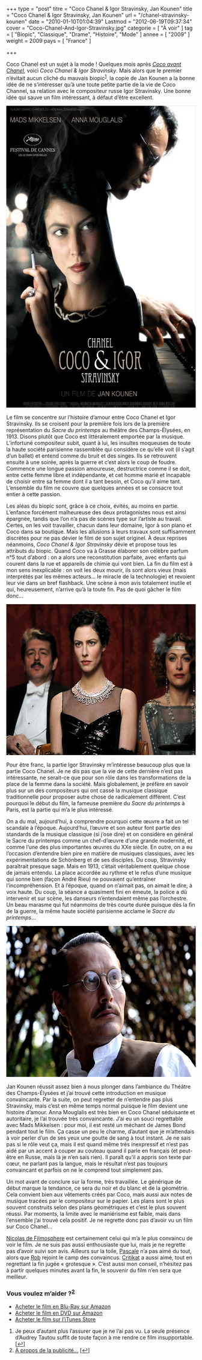 +++
type = "post"
titre = "Coco Chanel & Igor Stravinsky, Jan Kounen"
title = "Coco Chanel & Igor Stravinsky, Jan Kounen"
url = "/chanel-stravinsky-kounen"
date = "2010-01-10T01:04:39"
Lastmod = "2012-06-19T09:37:34"
cover = "Coco-Chanel-And-Igor-Stravinsky.jpg"
categorie = [ "À voir" ]
tag = [ "Biopic", "Classique", "Drame", "Histoire", "Mode" ]
annee = [ "2009" ]
weight = 2009
pays = [ "France" ]

+++

<p>Coco Chanel est un sujet à la mode ! Quelques mois après <em><a href="http://www.allocine.fr/film/fichefilm_gen_cfilm=128901.html">Coco avant Chanel</a></em>, voici <em>Coco Chanel &amp; Igor Stravinsky</em>. Mais alors que le premier n&rsquo;évitait aucun cliché du mauvais biopic<sup><a href="#footnote_0_2437" id="identifier_0_2437" class="footnote-link footnote-identifier-link" title="Je peux d&rsquo;autant plus l&rsquo;assurer que je ne l&rsquo;ai pas vu. La seule pr&eacute;sence d&rsquo;Audrey Tautou suffit de toute fa&ccedil;on &agrave; me rendre ce film insupportable.">1</a></sup>, la copie de Jan Kounen a la bonne idée de ne s&rsquo;intéresser qu&rsquo;à une toute petite partie de la vie de Coco Channel, sa relation avec le compositeur russe Igor Stravinsky. Une bonne idée qui sauve un film intéressant, à défaut d&rsquo;être excellent.</p>
<div style="text-align: center;"><img class="aligncenter" src="coco-chanel-igor-stravinsky-kounen.jpg" border="0" alt="coco-chanel-igor-stravinsky-kounen.jpg" width="600" height="800" /></div>
<p>Le film se concentre sur l&rsquo;histoire d&rsquo;amour entre Coco Chanel et Igor Stravinsky. Ils se croisent pour la première fois lors de la première représentation du <em>Sacre du printemps</em> au théâtre des Champs-Élysées, en 1913. Disons plutôt que Coco est littéralement emportée par la musique. L&rsquo;infortuné compositeur subit, quant à lui, les insultes moqueuses de toute la haute société parisienne rassemblée qui considère ce qu&rsquo;elle voit (il s&rsquo;agit d&rsquo;un ballet) et entend comme du bruit et des singes. Ils se retrouvent ensuite à une soirée, après la guerre et c&rsquo;est alors le coup de foudre. Commence une longue passion amoureuse, destructrice comme il se doit, entre cette femme libre et indépendante, et cet homme marié et incapable de choisir entre sa femme dont il a tant besoin, et Coco qu&rsquo;il aime tant. L&rsquo;ensemble du film ne couvre que quelques années et se consacre tout entier à cette passion.</p>
<p>Les aléas du biopic sont, grâce à ce choix, évités, au moins en partie. L&rsquo;enfance forcément malheureuse des deux protagonistes nous est ainsi épargnée, tandis que l&rsquo;on n&rsquo;a pas de scènes type sur l&rsquo;artiste au travail. Certes, on les voit travailler, chacun dans leur domaine, Igor à son piano et Coco dans sa boutique. Mais les allusions à leurs travaux sont suffisamment discrètes pour ne pas dévier le film de son sujet originel. À deux reprises néanmoins, <em>Coco Chanel &amp; Igor Stravinsky</em> dévie et propose tous les attributs du biopic. Quand Coco va à Grasse élaborer son célèbre parfum n°5 tout d&rsquo;abord : on a alors une reconstitution parfaite, avec enfants qui courent dans la rue et appareils de chimie qui vont bien. La fin du film est à mon sens inexplicable : on voit les deux mourir, ils sont alors vieux (mais interprétés par les mêmes acteurs&#8230; le miracle de la technologie) et revoient leur vie dans un bref flashback. Une scène à mon avis totalement inutile et qui, heureusement, n&rsquo;arrive qu&rsquo;à la toute fin. Pas de quoi gâcher le film donc&#8230;</p>
<div style="text-align: center;"><img class="aligncenter" src="coco-chanel-mouglalis.jpg" border="0" alt="coco-chanel-mouglalis.jpg" width="600" height="400" /></div>
<p>Pour être franc, la partie Igor Stravinsky m&rsquo;intéresse beaucoup plus que la partie Coco Chanel. Je ne dis pas que la vie de cette dernière n&rsquo;est pas intéressante, ne serait-ce que pour son rôle dans les transformations de la place de la femme dans la société. Mais globalement, je préfère en savoir plus sur un des compositeurs qui ont cassé la musique classique traditionnelle pour proposer autre chose de radicalement différent. C&rsquo;est pourquoi le début du film, la fameuse première du <em>Sacre du printemps</em> à Paris, est la partie qui m&rsquo;a le plus intéressé.</p>
<p>On a du mal, aujourd&rsquo;hui, à comprendre pourquoi cette œuvre a fait un tel scandale à l&rsquo;époque. Aujourd&rsquo;hui, l&rsquo;œuvre et son auteur font partie des standards de la musique classique (si j&rsquo;ose dire) et on considère en général le Sacre du printemps comme un chef-d&rsquo;œuvre d&rsquo;une grande modernité, et comme l&rsquo;une des plus importantes œuvres du XXe siècle. En outre, on a eu l&rsquo;occasion d&rsquo;entendre bien pire en matière de musiques classiques, avec les expérimentations de Schönberg et de ses disciples. Du coup, Stravinsky paraîtrait presque sage. Mais en 1913, c&rsquo;était véritablement quelque chose de jamais entendu. La place accordée au rythme et le refus d&rsquo;une musique qui sonne bien (façon André Rieu) ne pouvaient qu&rsquo;entraîner l&rsquo;incompréhension. Et à l&rsquo;époque, quand on n&rsquo;aimait pas, on aimait le dire, à voix haute. Du coup, la séance a quasiment fini en émeute, la police a dû intervenir et sur scène, les danseurs n&rsquo;entendaient même pas l&rsquo;orchestre. Un beau marasme qui fut néanmoins de très courte durée puisque dès la fin de la guerre, la même haute société parisienne acclame le <em>Sacre du printemps</em>…</p>
<div style="text-align: center;"><img class="aligncenter" src="igor-stravinsky-Mikkelsen.jpg" border="0" alt="igor-stravinsky-Mikkelsen.jpg" width="600" height="400" /></div>
<p>Jan Kounen réussit assez bien à nous plonger dans l&rsquo;ambiance du Théâtre des Champs-Élysées et j&rsquo;ai trouvé cette introduction en musique convaincante. Par la suite, on peut regretter de n&rsquo;entendre pas plus Stravinsky, mais c&rsquo;est en même temps normal puisque le film devient une histoire d&rsquo;amour. Anna Mouglalis est très bien en Coco Chanel séduisante et autoritaire, je l&rsquo;ai trouvée très convaincante. J&rsquo;ai eu un souci regrettable avec Mads Mikkelsen : pour moi, il est resté un méchant de James Bond pendant tout le film. Ça casse un peu le charme, d&rsquo;autant que je m&rsquo;attendais à voir perler d&rsquo;un de ses yeux une goutte de sang à tout instant. Je ne sais pas si le rôle veut ça, mais il est quand même très inexpressif et n&rsquo;est pas aidé par un accent à couper au couteau quand il parle en français (et peut-être en Russe, mais là je n’en sais rien). Il paraît qu&rsquo;il a appris son texte par cœur, ne parlant pas la langue, mais le résultat n&rsquo;est pas toujours convaincant et parfois on ne le comprend tout simplement pas.</p>
<p>Un mot avant de conclure sur la forme, très travaillée. Le générique de début marque la tendance, ce sera du noir et du blanc et de la géométrie. Cela convient bien aux vêtements créés par Coco, mais aussi aux notes de musique tracées par le compositeur sur le papier. Les plans sont le plus souvent construits selon des plans géométriques et c&rsquo;est le plus souvent réussi. Par moments, la limite avec le maniérisme est faible, mais dans l&rsquo;ensemble j&rsquo;ai trouvé cela positif. Je ne regrette donc pas d&rsquo;avoir vu un film sur Coco Chanel&#8230;</p>
<p><a href="http://www.filmosphere.com/2010/01/critique-coco-chanel-igor-stravinsky-2009/">Nicolas de Filmosphere</a> est certainement celui qui m&rsquo;a le plus convaincu de voir le film. Je ne suis pas aussi enthousiaste que lui, mais je ne regrette pas d&rsquo;avoir suivi son avis. Ailleurs sur la toile, <a href="http://www.surlarouteducinema.com/archive/2010/01/06/coco-chanel-et-igor-stravinsky-de-jan-kounen.html">Pascale</a> n&rsquo;a pas aimé du tout, alors que <a href="http://www.toujoursraison.com/2010/01/coco-chanel-igor-stravinsky.html">Rob</a> rejoint le camp des convaincus. <a href="http://www.critikat.com/Coco-Chanel-Igor-Stravinsky.html">Critikat</a> a aussi aimé, tout en regrettant la fin jugée &laquo;&nbsp;grotesque&nbsp;&raquo;. C&rsquo;est aussi mon conseil, n&rsquo;hésitez pas à partir quelques minutes avant la fin, le souvenir du film n&rsquo;en sera que meilleur.</p>
<div class="amazon">
<h3>Vous voulez m&rsquo;aider ?<sup><a href="#footnote_1_2437" id="identifier_1_2437" class="footnote-link footnote-identifier-link" title="&Agrave; propos de la publicit&eacute;&hellip;">2</a></sup></h3>
<ul>
<li><a href="http://www.amazon.fr/gp/product/B006LNAB90/ref=as_li_ss_tl?ie=UTF8&tag=leblogdenic07-21&linkCode=as2&camp=1642&creative=19458&creativeASIN=B006LNAB90">Acheter le film en Blu-Ray sur Amazon</a></li>
<li><a href="http://www.amazon.fr/gp/product/B006LNA92O/ref=as_li_ss_tl?ie=UTF8&tag=leblogdenic07-21&linkCode=as2&camp=1642&creative=19458&creativeASIN=B006LNA92O">Acheter le film en DVD sur Amazon</a></li>
<li><a href="http://itunes.apple.com/fr/movie/coco-chanel-et-igor-stravinsky/id401880095">Acheter le film sur l&rsquo;iTunes Store</a></li>
</ul>
</div>
<ol class="footnotes"><li id="footnote_0_2437" class="footnote">Je peux d&rsquo;autant plus l&rsquo;assurer que je ne l&rsquo;ai pas vu. La seule présence d&rsquo;Audrey Tautou suffit de toute façon à me rendre ce film insupportable. [<a href="#identifier_0_2437" class="footnote-link footnote-back-link">&#8617;</a>]</li><li id="footnote_1_2437" class="footnote"><a href="/soutien/">À propos de la publicité…</a> [<a href="#identifier_1_2437" class="footnote-link footnote-back-link">&#8617;</a>]</li></ol>
